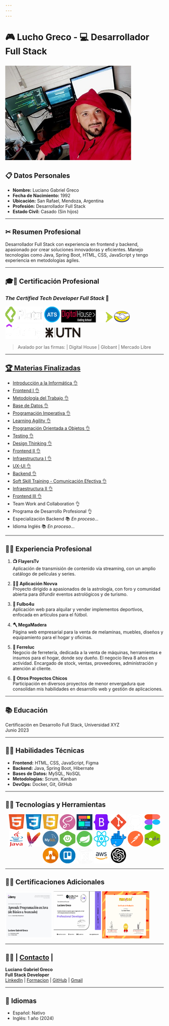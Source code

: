 ```yaml
---
---
---
```

# 🎮 Lucho Greco - 💻 Desarrollador Full Stack 
![Luciano Greco](./img/personales/LucianoGreco.jpeg)
---

## 📋 Datos Personales
- **Nombre:** Luciano Gabriel Greco
- **Fecha de Nacimiento:** 1992
- **Ubicación:** San Rafael, Mendoza, Argentina
- **Profesión:** Desarrollador Full Stack
- **Estado Civil:** Casado (Sin hijos)

---

## ✂ Resumen Profesional  
Desarrollador Full Stack con experiencia en frontend y backend, apasionado por crear soluciones innovadoras y eficientes. Manejo tecnologías como Java, Spring Boot, HTML, CSS, JavaScript y tengo experiencia en metodologías ágiles.

---

## 🎓🧾 Certificación Profesional
### *The Certified Tech Developer Full Stack* 🥇

<p>
    <img src="./img/Logos/platzi.png" alt="Platzi" width="120" height="50"/> 
    <img src="./img/Logos/ats.png" alt="ATS" width="50"/> 
    <img src="./img/Logos/digital house.png" alt="Digital House" height="40" width="110"/> 
    <img src="./img/Logos/globant.png" alt="Globant" width="50"/> 
    <img src="./img/Logos/mercadoLibre.png" alt="Mercado Libre" width="50"/> 
    <img src="./img/Logos/udemy.png" alt="Udemy" width="120" height="50"/>
     <img src="./img/Logos/utn.png" alt="Udemy" width="120" height="40"/>
</p>

> Avalado por las firmas: | Digital House | Globant | Mercado Libre

---

## [🏆 Materias Finalizadas](https://github.com/LucianoGreco/formacion-academica) 
 - [Introducción a la Informática 👌](https://github.com/LucianoGreco/formacion-academica/blob/masterIntroducci%C3%B3n_a_la_Inform%C3%A1tica/README.md) 
- [Frontend I 👌](https://github.com/LucianoGreco/formacion-academica/blob/master/Frontend_I/README.md)
- [Metodología del Trabajo 👌](https://github.com/LucianoGreco/formacion-academica/blob/master/Metodologia_del_Trabajo/README.md)
- [Base de Datos 👌](https://github.com/LucianoGreco/formacion-academica/blob/master/Base_de_datos/README.md)
- [Programación Imperativa 👌](https://github.com/LucianoGreco/formacion-academica/blob/master/Programacion_Imperativa/README.md)
- [Learning Agility 👌]()
- [Programación Orientada a Objetos 👌](https://github.com/LucianoGreco/formacion-academica/blob/master/Programacion_Orientado_a_Objetos/README.md)
- [Testing 👌](https://github.com/LucianoGreco/formacion-academica/blob/master/Testing/README.md)
- [Design Thinking 👌](https://github.com/LucianoGreco/formacion-academica/blob/master/Desing_Thinking/README.md)
- [Frontend II 👌](https://github.com/LucianoGreco/formacion-academica/blob/master/Frontend_II/README.md)
- [Infraestructura I 👌](https://github.com/LucianoGreco/formacion-academica/blob/master/Infraestructura_I/README.md)
- [UX-UI 👌](https://github.com/LucianoGreco/formacion-academica/blob/master/UX-UI/README.md)
- [Backend 👌](https://github.com/LucianoGreco/formacion-academica/blob/master/Backend/README.md)
- [Soft Skill Training - Comunicación Efectiva 👌](https://github.com/LucianoGreco/formacion-academica/tree/master/Soft_skill_training)
- [Infraestructura II 👌](https://github.com/LucianoGreco/formacion-academica/tree/master/Infraestructura_II)
- [Frontend III 👌]()
- Team Work and Collaboration 👌
- Programa de Desarrollo Profesional 👌
- Especialización Backend 📚 *En proceso...*
- Idioma Inglés 📚 *En proceso...*

---

## 👷‍♀️ Experiencia Profesional

1. **📺 FlayersTv**  
   Aplicación de transmisión de contenido vía streaming, con un amplio catálogo de películas y series.

2. **👩‍🚀 Aplicación Novva**  
   Proyecto dirigido a apasionados de la astrología, con foro y comunidad abierta para difundir eventos astrológicos y de turismo.

3. **🏐 Fulbo4u**  
   Aplicación web para alquilar y vender implementos deportivos, enfocada en artículos para el fútbol.

4. **🪓 MegaMadera**  
   Página web empresarial para la venta de melaminas, muebles, diseños y equipamiento para el hogar y oficinas.

5. **🔨 Ferreluc**  
   Negocio de ferretería, dedicada a la venta de máquinas, herramientas e insumos para el hogar, donde soy dueño. El negocio lleva 8 años en actividad. Encargado de stock, ventas, proveedores, administración y atención al cliente.

6. **💾 Otros Proyectos Chicos**  
   Participación en diversos proyectos de menor envergadura que consolidan mis habilidades en desarrollo web y gestión de aplicaciones.

---

## 📚 Educación
Certificación en Desarrollo Full Stack, Universidad XYZ  
Junio 2023

---

## 🧪🔬 Habilidades Técnicas

- **Frontend:** HTML, CSS, JavaScript, Figma  
- **Backend:** Java, Spring Boot, Hibernate  
- **Bases de Datos:** MySQL, NoSQL  
- **Metodologías:** Scrum, Kanban  
- **DevOps:** Docker, Git, GitHub  

---

## 🔧🔩 Tecnologías y Herramientas 
<p align="center">
    <img src="./img/Logos/html.png" alt="HTML" width="50" height="50"/> 
    <img src="./img/Logos/css.png" alt="CSS" width="50" height="50"/> 
    <img src="./img/Logos/javaScript.png" alt="JavaScript" width="50" height="50"/> 
    <img src="./img/Logos/sass.png" alt="SASS" width="50" height="50"/> 
    <img src="./img/Logos/grid&flexbox.png" alt="Grid & Flexbox" width="50" height="50"/> 
    <img src="./img/Logos/bootstrap.png" alt="Bootstrap" width="50" height="50"/> 
    <img src="./img/Logos/git.png" alt="Git" width="50" height="50"/> 
    <img src="./img/Logos/github.png" alt="GitHub" width="50" height="50"/> 
    <img src="./img/Logos/figma.png" alt="Figma" width="50" height="50"/> 
    <img src="./img/Logos/Java.png" alt="Java" width="50" height="50"/> 
    <img src="./img/Logos/maven.png" alt="Maven" width="50" height="50"/> 
    <img src="./img/Logos/mysql.png" alt="MySQL" width="50" height="50"/> 
    <img src="./img/Logos/springBoot.png" alt="Spring Boot" width="50" height="50"/> 
    <img src="./img/Logos/spring.png" alt="Spring" width="50" height="50"/> 
    <img src="./img/Logos/React.png" alt="React" width="50" height="50"/> 
    <img src="./img/Logos/docker.png" alt="Docker" width="50" height="50"/> 
    <img src="./img/Logos/postman.png" alt="Postman" width="50" height="50"/> 
    <img src="./img/Logos/nodejs.png" alt="Node.js" width="50" height="50"/> 
    <img src="./img/Logos/diagrams.png" alt="Diagrams" width="50" height="50"/> 
    <img src="./img/Logos/trello.png" alt="Trello" width="50" height="50"/> 
    <img src="./img/Logos/notion.png" alt="Notion" width="50" height="50"/> 
    <img src="./img/Logos/aws.png" alt="Notion" width="50" height="50"/> 
    <img src="./img/Logos/chatgpt.png" alt="Notion" width="50" height="50"/> 
</p>

---

## 🥇🥉 Certificaciones Adicionales
<p>
    <img src="./img/Certificados/CertificadoUdemy.png" alt="Certificado Udemy" width="150" height="150"/>
    <img src="./img/Certificados/CertificadoDigital.jpg" alt="Certificado Tech Developer" width="150" height="150"/>
    <img src="./img/Certificados/CertificadoTodoCode.png" alt="Certificado Todo Code" width="150" height="150"/>
</p>

---

## 📲📞 | [Contacto](https://wa.me/5492604331727) |
**Luciano Gabriel Greco**  
**Full Stack Developer**  
[LinkedIn](https://www.linkedin.com/in/luchogrecodevelopers) | [Formacion](https://github.com/LucianoGreco/formacion-academica) | [GitHub](https://github.com/LucianoGreco) |
[Gmail](grecolucianogabriel@gmailcom)

---

## 👅 Idiomas  
- Español: Nativo  
- Inglés: 1 año (2024)
